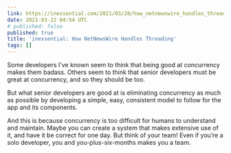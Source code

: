 ```yaml
---
link: https://inessential.com/2021/03/20/how_netnewswire_handles_threading
date: 2021-03-22 04:54 UTC
# published: false
published: true
title: 'inessential: How NetNewsWire Handles Threading'
tags: []
---
```


Some developers I’ve known seem to think that being good at concurrency makes them badass. Others seem to think that senior developers must be great at concurrency, and so they should be too.

But what senior developers are good at is eliminating concurrency as much as possible by developing a simple, easy, consistent model to follow for the app and its components.

And this is because concurrency is too difficult for humans to understand and maintain. Maybe you can create a system that makes extensive use of it, and have it be correct for one day. But think of your team! Even if you’re a solo developer, you and you-plus-six-months makes you a team.
